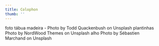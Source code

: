 ```yaml
---
title: Colophon
thumb: ''
---
```


foto tábua madeira - Photo by Todd Quackenbush on Unsplash
plantinhas Photo by NordWood Themes on Unsplash
alho Photo by Sébastien Marchand on Unsplash